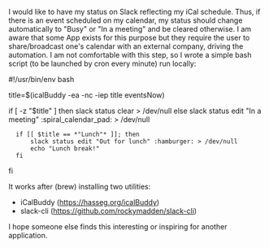 I would like to have my status on Slack reflecting my iCal schedule. Thus, if there is an event scheduled on my calendar, my status should change automatically to "Busy" or "In a meeting" and be cleared otherwise.
I am aware that some App exists for this purpose but they require the user to share/broadcast one's calendar with an external company, driving the automation. I am not comfortable with this step, so I wrote a simple bash script (to be launched by cron every minute) run locally:

   #!/usr/bin/env bash

   title=$(icalBuddy -ea -nc -iep title eventsNow)

   if [ -z "$title" ]
   then
	  slack status clear > /dev/null
   else
	  slack status edit "In a meeting" :spiral_calendar_pad: > /dev/null

	  if [[ $title == *"Lunch"* ]]; then
       	  slack status edit "Out for lunch" :hamburger: > /dev/null
		  echo "Lunch break!"
      fi
   fi

It works after (brew) installing two utilities:
- iCalBuddy (https://hasseg.org/icalBuddy)
- slack-cli (https://github.com/rockymadden/slack-cli)

I hope someone else finds this interesting or inspiring for another application.

